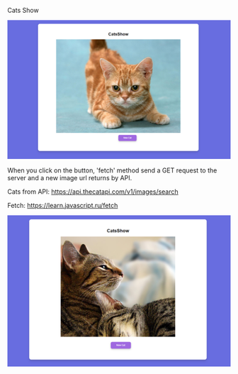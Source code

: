 Cats Show

<img src="https://github.com/ReVadim/games/blob/main/catsshow/img/cat.png">    

When you click on the button, 'fetch' method send a GET request to the server    and a new image url returns by API.    

Cats from API: https://api.thecatapi.com/v1/images/search    

Fetch: https://learn.javascript.ru/fetch    

<img src="https://github.com/ReVadim/games/blob/main/catsshow/img/cats.png">    
